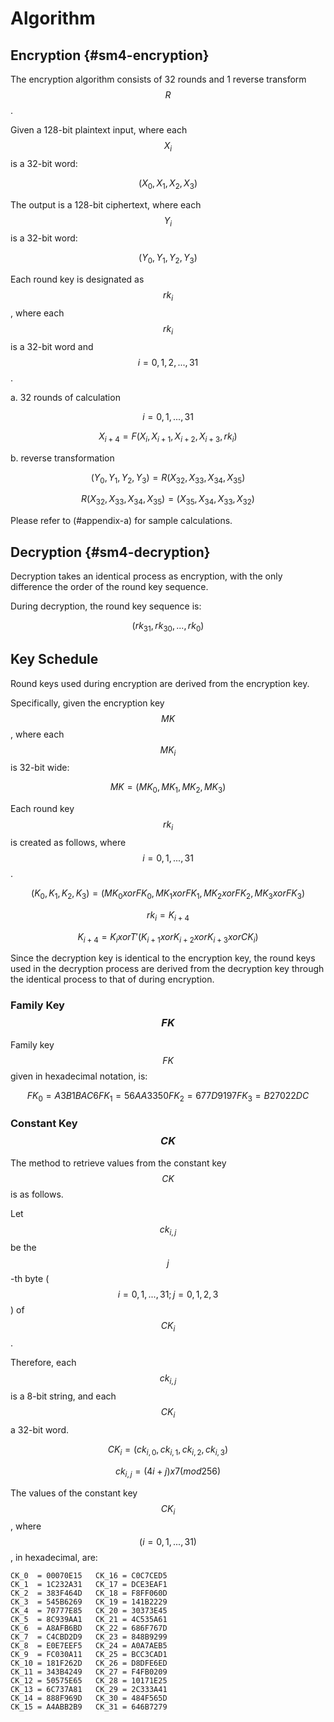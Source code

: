 # Algorithm

<!-- 7 算法描述 -->

## Encryption {#sm4-encryption}

<!-- 7.1 加密算法 -->
<!-- 本加密算法由 32 次迭代运算和 1 次反序变换 𝑅 组成。 -->
<!-- 设明文输入为𝑋 ,𝑋 ,𝑋 ,𝑋 ∈ 𝑍43 A，密文输出为𝑌,𝑌,𝑌,𝑌 ∈ 𝑍43 A，轮密钥为
𝑟𝑘 ∈𝑍43，𝑖=0,1,⋯,31。加密算法的运算过程如下: 53
(1) 32 次迭代运算: 𝑋5TA = 𝐹 𝑋5, 𝑋5T2, 𝑋5T3, 𝑋5T4, 𝑟𝑘5 ，𝑖 = 0,1, ⋯ ,31; (2)反序变换:𝑌,𝑌,𝑌,𝑌=𝑅𝑋,𝑋,𝑋,𝑋 =𝑋,𝑋,𝑋,𝑋。
        0 2 3 4 43 44 4A 4U 4U 4A 44 43
 -->

The encryption algorithm consists of 32 rounds and 1 reverse transform $$R$$.

Given a 128-bit plaintext input, where each $$X_i$$ is a 32-bit word:

$$
(X_0, X_1, X_2, X_3)
$$

<!--$$
(X_0, X_1, X_2, X_3) element-of (Z_2^32)^4
$$ -->

The output is a 128-bit ciphertext, where each $$Y_i$$ is a 32-bit word:

$$
(Y_0, Y_1, Y_2, Y_3)
$$

<!-- $$
(Y_0, Y_1, Y_2, Y_3) element-of (Z_2^32)^4
$$ -->

Each round key is designated as $$rk_i$$, where each $$rk_i$$ is a 32-bit word
and $$i = 0, 1, 2, ..., 31$$.

<!-- $$
rk_i element-of (Z_2^32), i = 0, 1, 2, ..., 31
$$
-->

a. 32 rounds of calculation

  $$i = 0, 1, ..., 31$$

  $$
  X_{i+4} = F(X_i, X_{i+1}, X_{i+2}, X_{i+3}, rk_i)
  $$

b. reverse transformation

  $$
  (Y_0, Y_1, Y_2, Y_3) = R(X_32, X_33, X_34, X_35)
  $$

  $$
  R(X_32, X_33, X_34, X_35) = (X_35, X_34, X_33, X_32)
  $$

Please refer to (#appendix-a) for sample calculations.


## Decryption {#sm4-decryption}

<!-- 7.2 解密算法 本算法的解密变换与加密变换结构相同，不同的仅是轮密钥的使用顺序。解密时，使用
轮密钥序 𝑟𝑘42, 𝑟𝑘40, ⋯ , 𝑟𝑘0 。 -->

Decryption takes an identical process as encryption, with the only difference
the order of the round key sequence.

During decryption, the round key sequence is:

$$
(rk_31, rk_30, ..., rk_0)
$$

## Key Schedule

<!-- 7.3 密钥扩展算法 -->
<!-- 本算法轮密钥由加密密钥通过密钥扩展算法生成。 -->
<!--加密密钥𝑀𝐾 = 𝑀𝐾 , 𝑀𝐾 , 𝑀𝐾 , 𝑀𝐾   ∈   𝑍43   A，轮密钥生成方法为:
 02343
𝐾0, 𝐾2, 𝐾3, 𝐾4 = 𝑀𝐾0⨁𝐹𝐾0, 𝑀𝐾2⨁𝐹𝐾2, 𝑀𝐾3⨁𝐹𝐾3, 𝑀𝐾4⨁𝐹𝐾4   ，
   𝑟𝑘5 = 𝐾5TA = 𝐾5⨁𝑇′ 𝐾5T2⨁𝐾5T3⨁𝐾5T4⨁𝐶𝐾5 ，𝑖 = 0,1,⋯,31。 其中:
(1) 𝑇′ 是将 5.2 中合成置换 𝑇 的线性变换 𝐿 替换为 𝐿′:
𝐿′ 𝐵 =𝐵⨁ 𝐵⋘13 ⨁ 𝐵⋘23;
(2) 系统参数 𝐹𝐾 的取值为:
𝐹𝐾0 = A3B1BAC6 ，𝐹𝐾2 = 56AA3350 ，𝐹𝐾3 = 677D9197 ，𝐹𝐾4 = B27022DC ; (3) 固定参数𝐶𝐾的取值方法为:
设𝑐𝑘5,_为𝐶𝐾5的第𝑗字节 𝑖 = 0,1, ⋯ ,31; 𝑗 = 0,1,2,3 ，即𝐶𝐾5 =   𝑐𝑘5,0, 𝑐𝑘5,2, 𝑐𝑘5,3, 𝑐𝑘5,4   ∈
𝑍K A，则𝑐𝑘 = 4𝑖+𝑗 ×7 𝑚𝑜𝑑256。 -->


Round keys used during encryption are derived from the encryption key.

Specifically, given the encryption key $$MK$$, where each $$MK_i$$ is 32-bit
wide:

$$
MK = (MK_0, MK_1, MK_2, MK_3)
$$

<!-- $$
MK = (MK_0, MK_1, MK_2, MK_3) element-of (Z_2^32)^4
$$ -->

Each round key $$rk_i$$ is created as follows, where $$i = 0, 1, ..., 31$$.

$$
(K_0, K_1, K_2, K_3)
        = (MK_0 xor FK_0, MK_1 xor FK_1, MK_2 xor FK_2, MK_3 xor FK_3)
$$

$$
rk_i = K_{i + 4}
$$

$$
K_{i + 4} = K_i xor T' (K_{i + 1} xor K_{i + 2} xor K_{i + 3} xor CK_i)
$$


Since the decryption key is identical to the encryption key, the round keys
used in the decryption process are derived from the decryption key through
the identical process to that of during encryption.


### Family Key $$FK$$

Family key $$FK$$ given in hexadecimal notation, is:

$$
FK_0 = A3B1BAC6
FK_1 = 56AA3350
FK_2 = 677D9197
FK_3 = B27022DC
$$

### Constant Key $$CK$$

The method to retrieve values from the constant key $$CK$$ is as follows.

Let $$ck_{i, j}$$ be the $$j$$-th byte ($$i = 0, 1, ..., 31; j = 0, 1, 2, 3$$) of $$CK_i$$.

Therefore, each $$ck_{i, j}$$ is a 8-bit string, and each $$CK_i$$ a 32-bit word.

$$
CK_i = (ck_{i, 0}, ck_{i, 1}, ck_{i, 2}, ck_{i, 3})
$$

<!-- $$
CK_i element-of (Z_2^8)^4
$$ -->

$$
ck_{i, j} = (4i + j) x 7 (mod 256)
$$


<!--固定参数𝐶𝐾5 𝑖=0,1,⋯,31具体值为:
00070E15, 1C232A31, 383F464D, 545B6269,
70777E85, 8C939AA1, A8AFB6BD, C4CBD2D9,
E0E7EEF5, FC030A11, 181F262D, 343B4249,
50575E65, 6C737A81, 888F969D, A4ABB2B9,
C0C7CED5, DCE3EAF1, F8FF060D, 141B2229,
30373E45, 4C535A61, 686F767D, 848B9299,
A0A7AEB5, BCC3CAD1, D8DFE6ED, F4FB0209,
10171E25, 2C333A41, 484F565D, 646B7279.
 -->

The values of the constant key $$CK_i$$, where $$(i = 0, 1, ..., 31)$$, in
hexadecimal, are:

```
CK_0  = 00070E15   CK_16 = C0C7CED5
CK_1  = 1C232A31   CK_17 = DCE3EAF1
CK_2  = 383F464D   CK_18 = F8FF060D
CK_3  = 545B6269   CK_19 = 141B2229
CK_4  = 70777E85   CK_20 = 30373E45
CK_5  = 8C939AA1   CK_21 = 4C535A61
CK_6  = A8AFB6BD   CK_22 = 686F767D
CK_7  = C4CBD2D9   CK_23 = 848B9299
CK_8  = E0E7EEF5   CK_24 = A0A7AEB5
CK_9  = FC030A11   CK_25 = BCC3CAD1
CK_10 = 181F262D   CK_26 = D8DFE6ED
CK_11 = 343B4249   CK_27 = F4FB0209
CK_12 = 50575E65   CK_28 = 10171E25
CK_13 = 6C737A81   CK_29 = 2C333A41
CK_14 = 888F969D   CK_30 = 484F565D
CK_15 = A4ABB2B9   CK_31 = 646B7279
```

